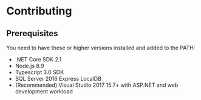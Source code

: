 # Contributing

## Prerequisites
You need to have these or higher versions installed and added to the PATH:
* .NET Core SDK 2.1
* Node.js 8.9
* Typescript 3.0 SDK
* SQL Server 2016 Express LocalDB
* (Recommended) Visual Studio 2017 15.7+ with ASP.NET and web development workload